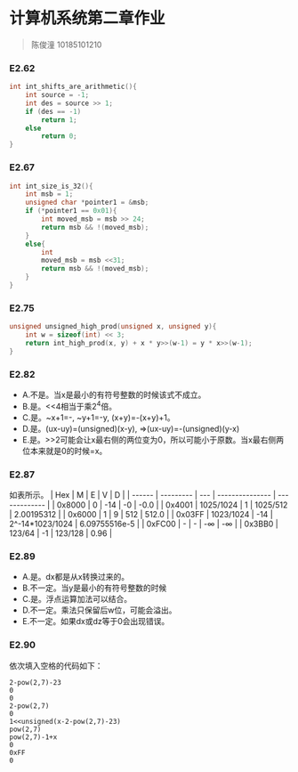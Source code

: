 # 计算机系统第二章作业
> 陈俊潼 10185101210

### E2.62
```c
int int_shifts_are_arithmetic(){
    int source = -1;
    int des = source >> 1;
    if (des == -1)
        return 1;
    else
        return 0;
}
```
### E2.67
```c
int int_size_is_32(){
    int msb = 1;
    unsigned char *pointer1 = &msb;
    if (*pointer1 == 0x01){
        int moved_msb = msb >> 24;
        return msb && !(moved_msb);
    }
    else{
        int
        moved_msb = msb <<31;
        return msb && !(moved_msb);
    }
}
```
### E2.75
```c
unsigned unsigned_high_prod(unsigned x, unsigned y){
    int w = sizeof(int) << 3;
    return int_high_prod(x, y) + x * y>>(w-1) = y * x>>(w-1);
}
```
### E2.82
- A.不是。当x是最小的有符号整数的时候该式不成立。
- B.是。<<4相当于乘$2^4$倍。
- C.是。~x+1=-, ~y+1=-y, (x+y)=-(x+y)+1。
- D.是。(ux-uy)=(unsigned)(x-y), =>(ux-uy)=-(unsigned)(y-x)
- E.是。>>2可能会让x最右侧的两位变为0，所以可能小于原数。当x最右侧两位本来就是0的时候=x。

### E2.87
如表所示。
| Hex    | M         | E   | V               | D             |
| ------ | --------- | --- | --------------- | ------------- |
| 0x8000 | 0         | -14 | -0              | -0.0          |
| 0x4001 | 1025/1024 | 1   | 1025/512        | 2.00195312    |
| 0x6000 | 1         | 9   | 512             | 512.0         |
| 0x03FF | 1023/1024 | -14 | 2^-14*1023/1024 | 6.09755516e-5 |
| 0xFC00 | -         | -   | -∞              | -∞            |
| 0x3BB0 | 123/64    | -1  | 123/128         | 0.96          |

### E2.89
- A.是。dx都是从x转换过来的。
- B.不一定。当y是最小的有符号整数的时候
- C.是。浮点运算加法可以结合。
- D.不一定。乘法只保留后w位，可能会溢出。
- E.不一定。如果dx或dz等于0会出现错误。

### E2.90

依次填入空格的代码如下：
```
2-pow(2,7)-23
0
0
2-pow(2,7)
0
1<<unsigned(x-2-pow(2,7)-23)
pow(2,7)
pow(2,7)-1+x
0
0xFF
0
```

